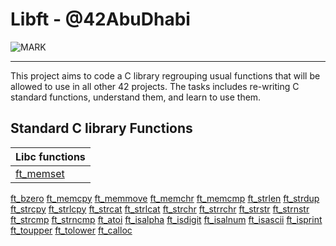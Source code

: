 # Libft - @42AbuDhabi
![MARK](https://drive.google.com/file/d/1iE8_kA0zYnvUqpUxrcZMiU5JnoyBaQNq/view?usp=sharing)

------------

This project aims to code a C library regrouping usual functions that will be allowed to use in all other 42 projects. The tasks includes re-writing C standard functions, understand them, and learn to use them.

## Standard C library Functions
Libc functions | 
:----------- |
[ft_memset](libft/ft_memset.c) |
[ft_bzero](libft/ft_bzero.c)
[ft_memcpy](libft/ft_memcpy.c)
[ft_memmove](libft/ft_memmove.c)
[ft_memchr](libft/ft_memchr.c)
[ft_memcmp](libft/ft_memcmp.c)
[ft_strlen](libft/ft_strlen.c)
[ft_strdup](libft/ft_strdup.c)
[ft_strcpy](libft/ft_strcpy.c)
[ft_strlcpy](libft/ft_strlcpy.c)
[ft_strcat](libft/ft_strcat.c)
[ft_strlcat](libft/ft_strlcat.c)
[ft_strchr](libft/ft_strchr.c)
[ft_strrchr](libft/ft_strrchr.c)
[ft_strstr](libft/ft_strstr.c)
[ft_strnstr](libft/ft_strnstr.c)
[ft_strcmp](libft/ft_strcmp.c)
[ft_strncmp](libft/ft_strncmp.c)
[ft_atoi](libft/ft_atoi.c)
[ft_isalpha](libft/ft_isalpha.c)
[ft_isdigit](libft/ft_isdigit.c)
[ft_isalnum](libft/ft_isalnum.c)
[ft_isascii](libft/ft_isascii.c)
[ft_isprint](libft/ft_isprint.c)
[ft_toupper](libft/ft_toupper.c)
[ft_tolower](libft/ft_tolower.c)
[ft_calloc](libft/ft_calloc.c)

<!-- 
## Additional Functions
|Functions|Prototype| Description | Param. #1 | Param. #2 | Param. #3 | Return Value
:-----------:|:-----------:|:-----------: | :-----------: | :-----------: | :-----------: | :-----------:
|[ft_substr](libft/ft_substr.c)|char   *ft_substr(char const *s, unsigned int start, size_t len)|Allocates (with malloc) and returns a substring from the string given in argument. The substring begins at index 'start' and is of maximum size 'len'| The string from which create the substring | The start index of the substring in the string| The maximum length of the substring | The substring. NULL if the allocation fails

## Bonus Functions
|Functions|Prototype| Description | Param. #1 | Param. #2 | Param. #3 | Return Value
:-----------:|:-----------:|:-----------: | :-----------: | :-----------: | :-----------: | :-----------:

-->

